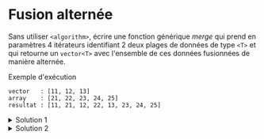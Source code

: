 # Fusion alternée

Sans utiliser `<algorithm>`, écrire une fonction générique *merge* qui prend en paramètres 4 itérateurs identifiant 2 deux plages de données de type `<T>` et qui retourne un `vector<T>` avec l'ensemble de ces données fusionnées de manière alternée.

Exemple d'exécution

~~~
vector   : [11, 12, 13]
array    : [21, 22, 23, 24, 25]
resultat : [11, 21, 12, 22, 13, 23, 24, 25]
~~~

<details>
<summary>Solution 1</summary>

~~~cpp
#include <iostream>
#include <array>
#include <vector>
#include <span>

using namespace std;

//---------------------------------------------------------
template <typename T>
ostream& operator<< (ostream& os, span<T> s) {
   os << "[";
   for (size_t i=0; i<s.size(); ++i) {
      if (i) os << ", ";
      os << s[i];
   }
   return os << "]";
}

//---------------------------------------------------------
template<typename T, typename Iterator1, typename Iterator2>
vector<T> merge(Iterator1 first1, Iterator1 last1,
                Iterator2 first2, Iterator2 last2) {

   vector<T> v(distance(first1, last1) + distance(first2, last2));

   typename vector<T>::iterator it = v.begin();
   
   while (first1 != last1 and first2 != last2) {
      *it++ = *first1++;
      *it++ = *first2++;
   }

   if (first1 == last1)
      while (first2 != last2)
         *it++ = *first2++;
   else
      while (first1 != last1)
         *it++ = *first1++;

   return v;
}

//---------------------------------------------------------
int main() {

   vector v {11, 12, 13};
   array  a {21, 22, 23, 24, 25};

   cout << "vector   : " << span<int>(v) << endl;
   cout << "array    : " << span<int>(a) << endl;

   vector r = merge<int>(v.begin(), v.end(),
                         a.begin(), a.end());

   cout << "resultat : " << span<int>(r) << endl;
}
~~~

</details>

<details>
<summary>Solution 2</summary>

En utilisant `vector<T>::insert` mais alors la taille doit être ajustée à `2 * min(taille1, taille2)`.<br>
Pour éviter un changement de capacité, la réservation est faite en une seule fois et la taille réduite.

~~~cpp
#include <iostream>
#include <array>
#include <vector>
#include <span>

using namespace std;

//---------------------------------------------------------
template <typename T>
ostream& operator<< (ostream& os, span<T> s) {
   os << "[";
   for (size_t i=0; i<s.size(); ++i) {
      if (i) os << ", ";
      os << s[i];
   }
   return os << "]";
}

//---------------------------------------------------------
template<typename T, typename Iterator1, typename Iterator2>
vector<T> merge(Iterator1 first1, Iterator1 last1,
                Iterator2 first2, Iterator2 last2) {

   auto taille1 = distance(first1, last1);
   auto taille2 = distance(first2, last2);

   vector<T> v(taille1 + taille2);
   v.resize(taille1 < taille2 ? taille1 : taille2);

   typename vector<T>::iterator it = v.begin();
   while (first1 != last1 and first2 != last2) {
      *it++ = *first1++;
      *it++ = *first2++;
   }

   v.insert(it, first1, last1);
   v.insert(it, first2, last2);

   return v;
}

//---------------------------------------------------------
int main() {

   vector v {11, 12, 13};
   array  a {21, 22, 23, 24, 25};

   cout << "vector   : " << span<int>(v) << endl;
   cout << "array    : " << span<int>(a) << endl;

   vector r = merge<int>(v.begin(), v.end(),
                         a.begin(), a.end());

   cout << "resultat : " << span<int>(r) << endl;
}
~~~

</details>
